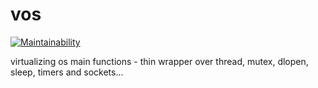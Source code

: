 # vos

[![Maintainability](https://api.codeclimate.com/v1/badges/1206ee8d4bc5d20e8420/maintainability)](https://codeclimate.com/github/johnsonjh/vos/maintainability)


virtualizing os main functions - thin wrapper over thread, mutex, dlopen, sleep,
timers and sockets...
